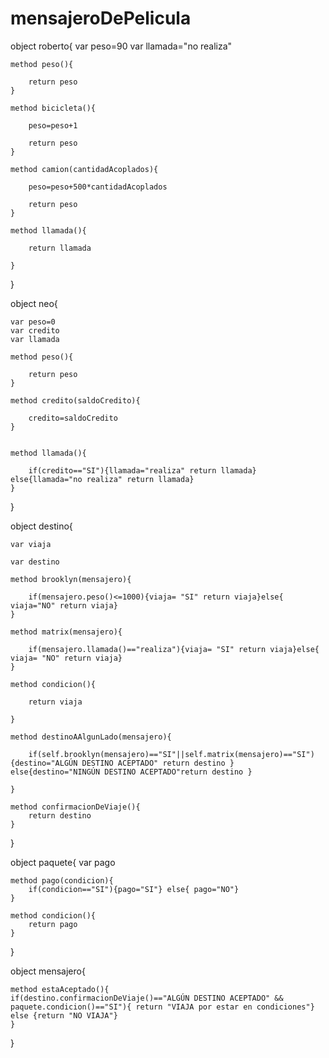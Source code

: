 # mensajeroDePelicula

object roberto{
	var peso=90
	var llamada="no realiza"
	
	method peso(){
		
		return peso
	}
	
	method bicicleta(){
		
		peso=peso+1
		
		return peso
	}
	
	method camion(cantidadAcoplados){
		
		peso=peso+500*cantidadAcoplados
		
		return peso
	}
	
	method llamada(){
		
		return llamada
		
	}
		
}

object neo{
	
	var peso=0
	var credito
	var llamada
	
	method peso(){
		
		return peso
	}
	
	method credito(saldoCredito){
		
		credito=saldoCredito
	}
	
	
	method llamada(){
		
		if(credito=="SI"){llamada="realiza" return llamada} else{llamada="no realiza" return llamada}
	}
	
}

	

object destino{
	
	var viaja
	
	var destino
	
	method brooklyn(mensajero){
		
		if(mensajero.peso()<=1000){viaja= "SI" return viaja}else{ viaja="NO" return viaja}
	}
	
	method matrix(mensajero){
	
		if(mensajero.llamada()=="realiza"){viaja= "SI" return viaja}else{ viaja= "NO" return viaja}
	}
	
	method condicion(){
		
		return viaja
		
	}
	
	method destinoAAlgunLado(mensajero){
		
		if(self.brooklyn(mensajero)=="SI"||self.matrix(mensajero)=="SI"){destino="ALGÚN DESTINO ACEPTADO" return destino } else{destino="NINGÚN DESTINO ACEPTADO"return destino }
	
	}
	
	method confirmacionDeViaje(){
		return destino
	}
}

object paquete{
	var pago
	
	method pago(condicion){
		if(condicion=="SI"){pago="SI"} else{ pago="NO"}
	}
	
	method condicion(){
		return pago
	}
}

object mensajero{
	
	method estaAceptado(){
	if(destino.confirmacionDeViaje()=="ALGÚN DESTINO ACEPTADO" && paquete.condicion()=="SI"){ return "VIAJA por estar en condiciones"} else {return "NO VIAJA"}	
	}
	
}

